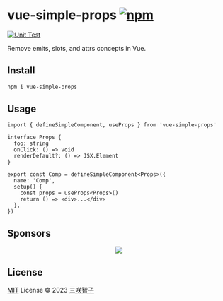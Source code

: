 # vue-simple-props [![npm](https://img.shields.io/npm/v/vue-simple-props.svg)](https://npmjs.com/package/vue-simple-props)

[![Unit Test](https://github.com/sxzz/vue-simple-props/actions/workflows/unit-test.yml/badge.svg)](https://github.com/sxzz/vue-simple-props/actions/workflows/unit-test.yml)

Remove emits, slots, and attrs concepts in Vue.

## Install

```bash
npm i vue-simple-props
```

## Usage

```tsx
import { defineSimpleComponent, useProps } from 'vue-simple-props'

interface Props {
  foo: string
  onClick: () => void
  renderDefault?: () => JSX.Element
}

export const Comp = defineSimpleComponent<Props>({
  name: 'Comp',
  setup() {
    const props = useProps<Props>()
    return () => <div>...</div>
  },
})
```

## Sponsors

<p align="center">
  <a href="https://cdn.jsdelivr.net/gh/sxzz/sponsors/sponsors.svg">
    <img src='https://cdn.jsdelivr.net/gh/sxzz/sponsors/sponsors.svg'/>
  </a>
</p>

## License

[MIT](./LICENSE) License © 2023 [三咲智子](https://github.com/sxzz)
